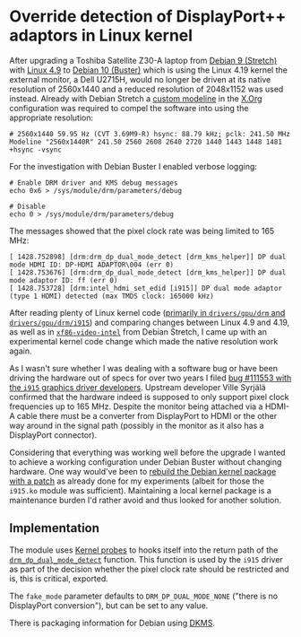 # Override detection of DisplayPort++ adaptors in Linux kernel

After upgrading a Toshiba Satellite Z30-A laptop from [Debian
9 (Stretch)][debstretch] with [Linux 4.9][kernelorg] to [Debian 10
(Buster)][debbuster] which is using the Linux 4.19 kernel the external monitor,
a Dell U2715H, would no longer be driven at its native resolution of 2560x1440
and a reduced resolution of 2048x1152 was used instead. Already with Debian
Stretch a [custom modeline][modeline] in the [X.Org][xorg] configuration was
required to compel the software into using the appropriate resolution:

```
# 2560x1440 59.95 Hz (CVT 3.69M9-R) hsync: 88.79 kHz; pclk: 241.50 MHz
Modeline "2560x1440R" 241.50 2560 2608 2640 2720 1440 1443 1448 1481 +hsync -vsync
```

For the investigation with Debian Buster I enabled verbose logging:

```
# Enable DRM driver and KMS debug messages
echo 0x6 > /sys/module/drm/parameters/debug

# Disable
echo 0 > /sys/module/drm/parameters/debug
```

The messages showed that the pixel clock rate was being limited to 165 MHz:

```
[ 1428.752898] [drm:drm_dp_dual_mode_detect [drm_kms_helper]] DP dual mode HDMI ID: DP-HDMI ADAPTOR\004 (err 0)
[ 1428.753676] [drm:drm_dp_dual_mode_detect [drm_kms_helper]] DP dual mode adaptor ID: ff (err 0)
[ 1428.753728] [drm:intel_hdmi_set_edid [i915]] DP dual mode adaptor (type 1 HDMI) detected (max TMDS clock: 165000 kHz)
```

After reading plenty of Linux kernel code ([primarily in `drivers/gpu/drm` and
`drivers/gpu/drm/i915`][linux419drm]) and comparing changes between Linux 4.9
and 4.19, as well as in [`xf86-video-intel`][xf86intel] from Debian Stretch,
I came up with an experimental kernel code change which made the native
resolution work again.

As I wasn't sure whether I was dealing with a software bug or have been driving
the hardware out of specs for over two years I filed [bug #111553 with the
`i915` graphics driver developers][bug111553]. Upstream developer Ville Syrjälä
confirmed that the hardware indeed is supposed to only support pixel clock
frequencies up to 165 MHz. Despite the monitor being attached via a HDMI-A
cable there must be a converter from DisplayPort to HDMI or the other way
around in the signal path (possibly in the monitor as it also has a DisplayPort
connector).

Considering that everything was working well before the upgrade I wanted to
achieve a working configuration under Debian Buster without changing hardware.
One way would've been to [rebuild the Debian kernel package with
a patch][customdebkernel] as already done for my experiments (albeit for those
the `i915.ko` module was sufficient). Maintaining a local kernel package is
a maintenance burden I'd rather avoid and thus looked for another solution.


## Implementation

The module uses [Kernel probes][kprobes] to hooks itself into the return path
of the [`drm_dp_dual_mode_detect`][linux419dpdualmodedetect] function. This
function is used by the `i915` driver as part of the decision whether the pixel
clock rate should be restricted and is, this is critical, exported.

The `fake_mode` parameter defaults to `DRM_DP_DUAL_MODE_NONE` ("there is no
DisplayPort conversion"), but can be set to any value.

There is packaging information for Debian using [DKMS][dkms].


[bug111553]: https://bugs.freedesktop.org/show_bug.cgi?id=111553
[customdebkernel]: https://kernel-team.pages.debian.net/kernel-handbook/ch-common-tasks.html#s-common-official
[debbuster]: https://www.debian.org/releases/buster/index.en.html
[debstretch]: https://www.debian.org/releases/stretch/index.en.html
[dkms]: https://github.com/dell/dkms
[kernelorg]: https://www.kernel.org/
[kprobes]: https://www.kernel.org/doc/Documentation/kprobes.txt
[linux419dpdualmodedetect]: https://git.kernel.org/pub/scm/linux/kernel/git/torvalds/linux.git/tree/drivers/gpu/drm/drm_dp_dual_mode_helper.c?h=v4.19#n164
[linux419drm]: https://git.kernel.org/pub/scm/linux/kernel/git/torvalds/linux.git/tree/drivers/gpu/drm?h=v4.19
[modeline]: https://en.wikipedia.org/wiki/XFree86_Modeline
[xf86intel]: https://cgit.freedesktop.org/xorg/driver/xf86-video-intel/
[xorg]: https://www.x.org/

<!-- vim: set sw=2 sts=2 et : -->
